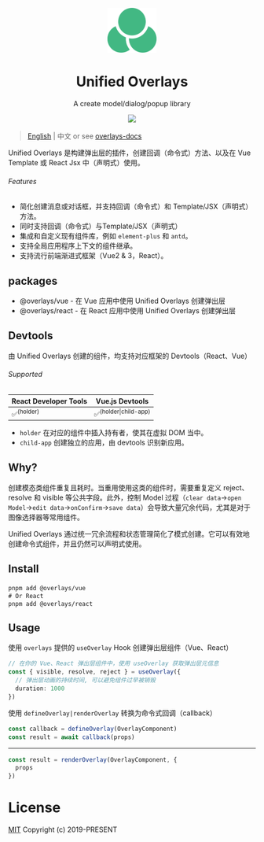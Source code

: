 <p align="center">
<img src="docs/public/circle.svg" style="width:100px;" />
</p>

<h1 align="center">Unified Overlays</h1>

<p align="center">
A create model/dialog/popup library
</p>

<p align="center">
  <a href="https://www.npmjs.org/package/@overlays/core">
    <img src="https://img.shields.io/npm/v/@overlays/core.svg">
  </a>
</p>

> [English](./README.md) | 中文 or see [overlays-docs](https://overlays.vercel.app/zh/)

Unified Overlays 是构建弹出层的插件，创建回调（命令式）方法、以及在 Vue Template 或 React Jsx 中（声明式）使用。

###### Features

- 简化创建消息或对话框，并支持回调（命令式）和 Template/JSX（声明式）方法。
- 同时支持回调（命令式）与Template/JSX（声明式）
- 集成和自定义现有组件库，例如 `element-plus` 和 `antd`。
- 支持全局应用程序上下文的组件继承。
- 支持流行前端渐进式框架（Vue2 & 3，React）。

## packages

- @overlays/vue - 在 Vue 应用中使用 Unified Overlays 创建弹出层
- @overlays/react - 在 React 应用中使用 Unified Overlays 创建弹出层

## Devtools

由 Unified Overlays 创建的组件，均支持对应框架的 Devtools（React、Vue）

###### Supported

| React Developer Tools | Vue.js Devtools                 |
| --------------------- | ------------------------------- |
| ✅<sup>(holder)</sup>  | ✅<sup>(holder\|child-app)</sup> |

- `holder` 在对应的组件中插入持有者，使其在虚拟 DOM 当中。
- `child-app` 创建独立的应用，由 devtools 识别新应用。

## Why?

创建模态类组件重复且耗时。当重用使用这类的组件时，需要重复定义 reject、resolve 和 visible 等公共字段。此外，控制 Model 过程（`clear data`->`open Model`->`edit data`->`onConfirm`->`save data`）会导致大量冗余代码，尤其是对于图像选择器等常用组件。

Unified Overlays 通过统一冗余流程和状态管理简化了模式创建。它可以有效地创建命令式组件，并且仍然可以声明式使用。

## Install

```
pnpm add @overlays/vue
# Or React
pnpm add @overlays/react
```

## Usage

使用 `overlays` 提供的 `useOverlay` Hook 创建弹出层组件（Vue、React）

```ts
// 在你的 Vue、React 弹出层组件中，使用 useOverlay 获取弹出层元信息
const { visible, resolve, reject } = useOverlay({
  // 弹出层动画的持续时间, 可以避免组件过早被销毁
  duration: 1000
})
```

使用 `defineOverlay|renderOverlay` 转换为命令式回调（callback）

```ts
const callback = defineOverlay(OverlayComponent)
const result = await callback(props)
```

---

```ts
const result = renderOverlay(OverlayComponent, {
  props
})
```

# License

[MIT](LICENSE) Copyright (c) 2019-PRESENT

